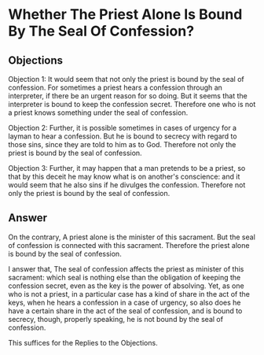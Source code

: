 # Whether The Priest Alone Is Bound By The Seal Of Confession?

## Objections

Objection 1: It would seem that not only the priest is bound by the seal of confession. For sometimes a priest hears a confession through an interpreter, if there be an urgent reason for so doing. But it seems that the interpreter is bound to keep the confession secret. Therefore one who is not a priest knows something under the seal of confession.

Objection 2: Further, it is possible sometimes in cases of urgency for a layman to hear a confession. But he is bound to secrecy with regard to those sins, since they are told to him as to God. Therefore not only the priest is bound by the seal of confession.

Objection 3: Further, it may happen that a man pretends to be a priest, so that by this deceit he may know what is on another's conscience: and it would seem that he also sins if he divulges the confession. Therefore not only the priest is bound by the seal of confession.

## Answer

On the contrary, A priest alone is the minister of this sacrament. But the seal of confession is connected with this sacrament. Therefore the priest alone is bound by the seal of confession.

I answer that, The seal of confession affects the priest as minister of this sacrament: which seal is nothing else than the obligation of keeping the confession secret, even as the key is the power of absolving. Yet, as one who is not a priest, in a particular case has a kind of share in the act of the keys, when he hears a confession in a case of urgency, so also does he have a certain share in the act of the seal of confession, and is bound to secrecy, though, properly speaking, he is not bound by the seal of confession.

This suffices for the Replies to the Objections.